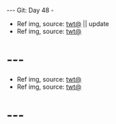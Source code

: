 
--- Git: Day 48 -

- Ref img, source: [twt@](https://www.youtube.com/shorts/VrGjcgbjhy4) || update
- Ref img, source: [twt@](https://x.com/opdaiIy/status/1812292155110519086) 

# ---

- Ref img, source: [twt@](https://x.com/pewpiece/status/1812292777394241877)
- Ref img, source: [twt@](https://x.com/GAx5jx8Lsq4mBIn/status/1812403900940521802)

# ---
